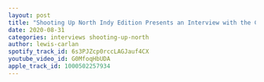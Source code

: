 ```yaml
---
layout: post
title: "Shooting Up North Indy Edition Presents an Interview with the Cyborg Assassin Rick Recon"
date: 2020-08-31
categories: interviews shooting-up-north
author: lewis-carlan
spotify_track_id: 6s3PJZcp0rccLAGJauf4CX
youtube_video_id: G0MfoqHbUDA
apple_track_id: 1000502257934
---
```

